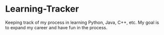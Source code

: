 # Learning-Tracker
Keeping track of my process in learning Python, Java, C++, etc. My goal is to expand my career and have fun in the process. 
